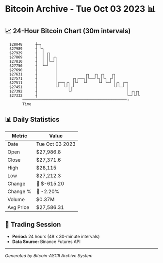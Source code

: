# Bitcoin Archive - Tue Oct 03 2023 📊

## 📈 24-Hour Bitcoin Chart (30m intervals)

```
  $28048      ┼─┐                                              
  $27989      ┤ └┐                                             
  $27929      ┤  │ ┌┐                                          
  $27869      ┤  │ ││ ┌┐                                       
  $27810      ┤  │ │└─┘│                                       
  $27750      ┤  └─┘   │                                       
  $27690      ┤        │                                       
  $27631      ┤        │             ┌┐  ┌┐ ┌┐   ┌┐            
  $27571      ┤        │       ┌┐┌──┐│└──┘└┐│└┐ ┌┘│            
  $27511      ┤        │┌──┐┌┐ │└┘  └┘     └┘ └─┘ │┌┐ ┌─┐      
  $27451      ┤        └┘  └┘│┌┘                  └┘└─┘ │      
  $27392      ┤              └┘                         │ ┌┐┌┐ 
  $27332      ┤                                         └─┘└┘└ 
        ────────────────────────────────────────────────→
        Time
```

## 📊 Daily Statistics

| Metric | Value |
|--------|-------|
| Date | Tue Oct 03 2023 |
| Open | $27,986.8 |
| Close | $27,371.6 |
| High | $28,115 |
| Low | $27,212.3 |
| Change | 🔴 $-615.20 |
| Change % | 🔴 -2.20% |
| Volume | $0.37M |
| Avg Price | $27,586.31 |

## 📅 Trading Session

- **Period:** 24 hours (48 x 30-minute intervals)
- **Data Source:** Binance Futures API

---
*Generated by Bitcoin-ASCII Archive System*
